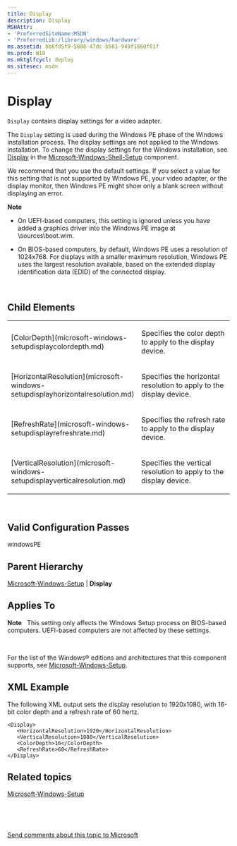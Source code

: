 ```yaml
---
title: Display
description: Display
MSHAttr:
- 'PreferredSiteName:MSDN'
- 'PreferredLib:/library/windows/hardware'
ms.assetid: bb6fd5f9-5888-47dc-b561-949f1860f01f
ms.prod: W10
ms.mktglfcycl: deploy
ms.sitesec: msdn
---
```


# Display


`Display` contains display settings for a video adapter.

The `Display` setting is used during the Windows PE phase of the Windows installation process. The display settings are not applied to the Windows installation. To change the display settings for the Windows installation, see [Display](microsoft-windows-shell-setupdisplay.md) in the [Microsoft-Windows-Shell-Setup](microsoft-windows-shell-setup-win7-microsoft-windows-shell-setup.md) component.

We recommend that you use the default settings. If you select a value for this setting that is not supported by Windows PE, your video adapter, or the display monitor, then Windows PE might show only a blank screen without displaying an error.

**Note**  
-   On UEFI-based computers, this setting is ignored unless you have added a graphics driver into the Windows PE image at \\sources\\boot.wim.

-   On BIOS-based computers, by default, Windows PE uses a resolution of 1024x768. For displays with a smaller maximum resolution, Windows PE uses the largest resolution available, based on the extended display identification data (EDID) of the connected display.

 

## Child Elements


<table>
<colgroup>
<col width="50%" />
<col width="50%" />
</colgroup>
<tbody>
<tr class="odd">
<td><p>[ColorDepth](microsoft-windows-setupdisplaycolordepth.md)</p></td>
<td><p>Specifies the color depth to apply to the display device.</p></td>
</tr>
<tr class="even">
<td><p>[HorizontalResolution](microsoft-windows-setupdisplayhorizontalresolution.md)</p></td>
<td><p>Specifies the horizontal resolution to apply to the display device.</p></td>
</tr>
<tr class="odd">
<td><p>[RefreshRate](microsoft-windows-setupdisplayrefreshrate.md)</p></td>
<td><p>Specifies the refresh rate to apply to the display device.</p></td>
</tr>
<tr class="even">
<td><p>[VerticalResolution](microsoft-windows-setupdisplayverticalresolution.md)</p></td>
<td><p>Specifies the vertical resolution to apply to the display device.</p></td>
</tr>
</tbody>
</table>

 

## Valid Configuration Passes


windowsPE

## Parent Hierarchy


[Microsoft-Windows-Setup](microsoft-windows-setup.md) | **Display**

## Applies To


**Note**  
This setting only affects the Windows Setup process on BIOS-based computers. UEFI-based computers are not affected by these settings.

 

For the list of the Windows® editions and architectures that this component supports, see [Microsoft-Windows-Setup](microsoft-windows-setup.md).

## XML Example


The following XML output sets the display resolution to 1920x1080, with 16-bit color depth and a refresh rate of 60 hertz.

``` syntax
<Display>
   <HorizontalResolution>1920</HorizontalResolution>
   <VerticalResolution>1080</VerticalResolution>
   <ColorDepth>16</ColorDepth>
   <RefreshRate>60</RefreshRate>
</Display>
```

## Related topics


[Microsoft-Windows-Setup](microsoft-windows-setup.md)

 

 

[Send comments about this topic to Microsoft](mailto:wsddocfb@microsoft.com?subject=Documentation%20feedback%20%5Bp_unattend\p_unattend%5D:%20Display%20%20RELEASE:%20%2810/3/2016%29&body=%0A%0APRIVACY%20STATEMENT%0A%0AWe%20use%20your%20feedback%20to%20improve%20the%20documentation.%20We%20don't%20use%20your%20email%20address%20for%20any%20other%20purpose,%20and%20we'll%20remove%20your%20email%20address%20from%20our%20system%20after%20the%20issue%20that%20you're%20reporting%20is%20fixed.%20While%20we're%20working%20to%20fix%20this%20issue,%20we%20might%20send%20you%20an%20email%20message%20to%20ask%20for%20more%20info.%20Later,%20we%20might%20also%20send%20you%20an%20email%20message%20to%20let%20you%20know%20that%20we've%20addressed%20your%20feedback.%0A%0AFor%20more%20info%20about%20Microsoft's%20privacy%20policy,%20see%20http://privacy.microsoft.com/default.aspx. "Send comments about this topic to Microsoft")





